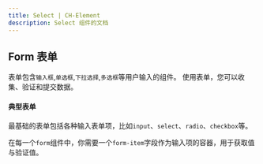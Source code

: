```yaml
---
title: Select | CH-Element
description: Select 组件的文档
---
```


## Form 表单

表单包含`输入框`,`单选框`,`下拉选择`,`多选框`等用户输入的组件。 使用表单，您可以收集、验证和提交数据。

#### 典型表单

最基础的表单包括各种输入表单项，比如`input`、`select`、`radio`、`checkbox`等。

在每一个`form`组件中，你需要一个`form-item`字段作为输入项的容器，用于获取值与验证值。

<preview path="../demos/Form/Basic.vue" title="典型表单" description="Form 典型表单"></preview>
